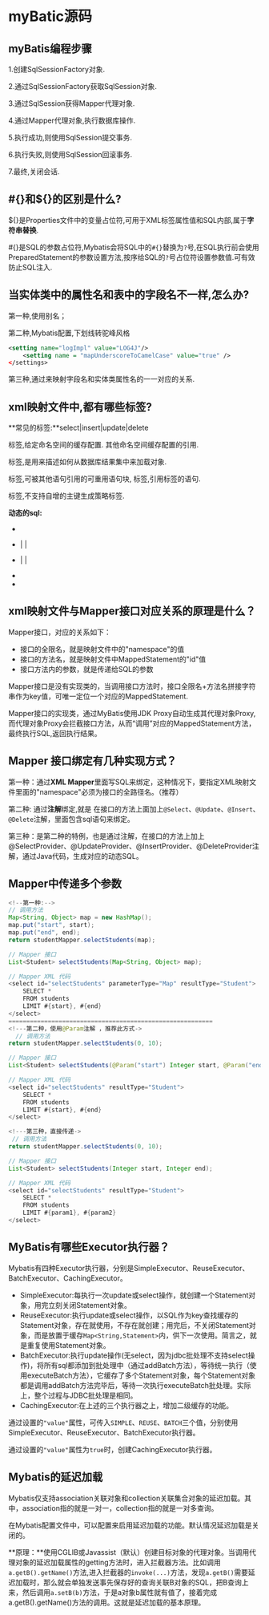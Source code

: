 # myBatic源码

## myBatis编程步骤

1.创建SqlSessionFactory对象.

2.通过SqlSessionFactory获取SqlSession对象.

3.通过SqlSession获得Mapper代理对象.

4.通过Mapper代理对象,执行数据库操作.

5.执行成功,则使用SqlSession提交事务.

6.执行失败,则使用SqlSession回滚事务.

7.最终,关闭会话.

## #{}和${}的区别是什么?

${}是Properties文件中的变量占位符,可用于XML标签属性值和SQL内部,属于**字符串替换**.

#{}是SQL的参数占位符,Mybatis会将SQL中的`#{}`替换为`?`号,在SQL执行前会使用PreparedStatement的参数设置方法,按序给SQL的`?`号占位符设置参数值.可有效防止SQL注入.

## 当实体类中的属性名和表中的字段名不一样,怎么办?

第一种,使用别名；

第二种,Mybatis配置,下划线转驼峰风格

```xml
<setting name="logImpl" value="LOG4J"/>
    <setting name = "mapUnderscoreToCamelCase" value="true" />
</settings>
```

第三种,通过<resultMap>来映射字段名和实体类属性名的一一对应的关系.

## xml映射文件中,都有哪些标签?

**常见的标签:**select|insert|update|delete

<cache />标签,给定命名空间的缓存配置. <cache-ref />其他命名空间缓存配置的引用.

<resultMap/>标签,是用来描述如何从数据库结果集中来加载对象.

<sql />标签,可被其他语句引用的可重用语句块,<include /> 标签,引用<sql/>标签的语句.

<selectKey/>标签,不支持自增的主键生成策略标签.

**动态的sql:**

- <if/>

- <choose />  | <when /> | <otherwise />

- <trim /> | <where /> | <set />  
- <foreach />
- <bind />

## xml映射文件与Mapper接口对应关系的原理是什么？

Mapper接口，对应的关系如下：

- 接口的全限名，就是映射文件中的"namespace"的值
- 接口的方法名，就是映射文件中MappedStatement的"id"值
- 接口方法内的参数，就是传递给SQL的参数

Mapper接口是没有实现类的，当调用接口方法时，接口全限名+方法名拼接字符串作为key值，可唯一定位一个对应的MappedStatement.

Mapper接口的实现类，通过MyBatis使用JDK Proxy自动生成其代理对象Proxy,而代理对象Proxy会拦截接口方法，从而“调用”对应的MappedStatement方法，最终执行SQL,返回执行结果。

## Mapper 接口绑定有几种实现方式？

第一种：通过**XML Mapper**里面写SQL来绑定，这种情况下，要指定XML映射文件里面的"namespace"必须为接口的全路径名。（推荐）

第二种: 通过**注解**绑定,就是 在接口的方法上面加上`@Select`、`@Update`、`@Insert`、`@Delete`注解，里面包含sql语句来绑定。

第三种：是第二种的特例，也是通过注解，在接口的方法上加上@SelectProvider、@UpdateProvider、@InsertProvider、@DeleteProvider注解，通过Java代码，生成对应的动态SQL。

## Mapper中传递多个参数

```java
<!--第一种:-->
// 调用方法
Map<String, Object> map = new HashMap();
map.put("start", start);
map.put("end", end);
return studentMapper.selectStudents(map);

// Mapper 接口
List<Student> selectStudents(Map<String, Object> map);

// Mapper XML 代码
<select id="selectStudents" parameterType="Map" resultType="Student">
    SELECT * 
    FROM students 
    LIMIT #{start}, #{end}
</select>
=========================================================
<!---第二种，使用@Param注解 ，推荐此方式->
  // 调用方法
return studentMapper.selectStudents(0, 10);

// Mapper 接口
List<Student> selectStudents(@Param("start") Integer start, @Param("end") Integer end);

// Mapper XML 代码
<select id="selectStudents" resultType="Student">
    SELECT * 
    FROM students 
    LIMIT #{start}, #{end}
</select>

<!---第三种，直接传递->
 // 调用方法
return studentMapper.selectStudents(0, 10);

// Mapper 接口
List<Student> selectStudents(Integer start, Integer end);

// Mapper XML 代码
<select id="selectStudents" resultType="Student">
    SELECT * 
    FROM students 
    LIMIT #{param1}, #{param2}
</select>   
```

## MyBatis有哪些Executor执行器？

Mybatis有四种Executor执行器，分别是SimpleExecutor、ReuseExecutor、BatchExecutor、CachingExecutor。

- SimpleExecutor:每执行一次update或select操作，就创建一个Statement对象，用完立刻关闭Statement对象。
- ReuseExecutor:执行update或select操作，以SQL作为key查找缓存的Statement对象，存在就使用，不存在就创建；用完后，不关闭Statement对象，而是放置于缓存`Map<String,Statement>`内，供下一次使用。简言之，就是重复使用Statement对象。
- BatchExecutor:执行update操作(无select，因为jdbc批处理不支持select操作)，将所有sql都添加到批处理中（通过addBatch方法），等待统一执行（使用executeBatch方法），它缓存了多个Statement对象，每个Statement对象都是调用addBatch方法完毕后，等待一次执行executeBatch批处理。实际上，整个过程与JDBC批处理是相同。
- CachingExecutor:在上述的三个执行器之上，增加二级缓存的功能。

通过设置<setting name="defaultExecutorType" value="">的`"value"`属性，可传入`SIMPLE`、`REUSE`、`BATCH`三个值，分别使用SimpleExecutor、ReuseExecutor、BatchExecutor执行器。

通过设置<setting name="cacheEnabled" value="">的`"value"`属性为`true`时，创建CachingExecutor执行器。

## Mybatis的延迟加载

Mybatis仅支持association关联对象和collection关联集合对象的延迟加载。其中，association指的就是一对一，collection指的就是一对多查询。

在Mybatis配置文件中，可以配置<setting name="lazyLoadingEnabled" value="true" />来启用延迟加载的功能。默认情况延迟加载是关闭的。

**原理：**使用CGLIB或Javassist（默认）创建目标对象的代理对象。当调用代理对象的延迟加载属性的getting方法时，进入拦截器方法。比如调用`a.getB().getName()`方法,进入拦截器的`invoke(...)`方法，发现`a.getB()`需要延迟加载时，那么就会单独发送事先保存好的查询关联B对象的SQL，把B查询上来，然后调用`a.setB(b)`方法，于是a对象b属性就有值了，接着完成a.getB().getName()方法的调用。这就是延迟加载的基本原理。





